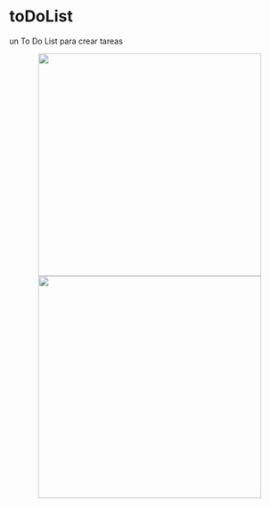 # toDoList
un To Do List para crear tareas

<div align="center"> 
  <img src="" width="400px"</img> 
  <img src="" width="400px"</img>
</div>


